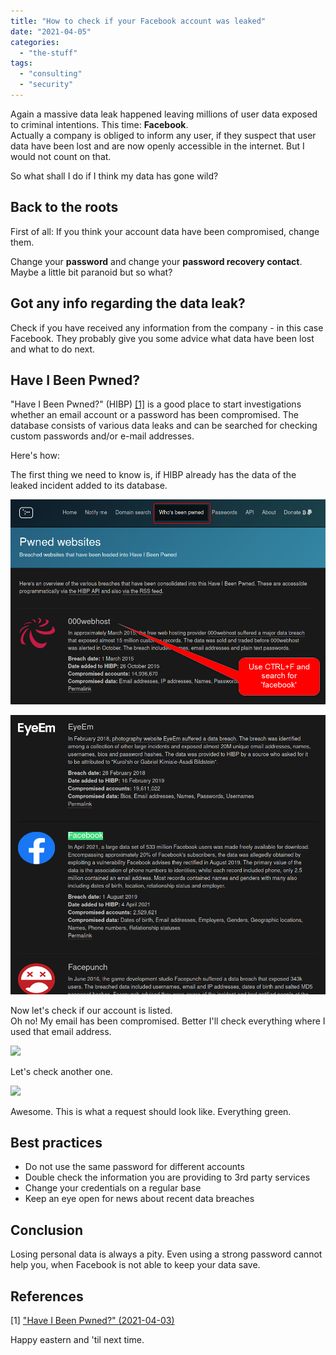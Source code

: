 ```yaml
---
title: "How to check if your Facebook account was leaked"
date: "2021-04-05"
categories: 
  - "the-stuff"
tags: 
  - "consulting"
  - "security"
---
```


Again a massive data leak happened leaving millions of user data exposed to criminal intentions. This time: **Facebook**.  
Actually a company is obliged to inform any user, if they suspect that user data have been lost and are now openly accessible in the internet. But I would not count on that.

So what shall I do if I think my data has gone wild?

## Back to the roots

First of all: If you think your account data have been compromised, change them.

Change your **password** and change your **password recovery contact**. Maybe a little bit paranoid but so what?

## Got any info regarding the data leak?

Check if you have received any information from the company - in this case Facebook. They probably give you some advice what data have been lost and what to do next.

## Have I Been Pwned?

"Have I Been Pwned?" (HIBP) [\[1\]](#references) is a good place to start investigations whether an email account or a password has been compromised. The database consists of various data leaks and can be searched for checking custom passwords and/or e-mail addresses.

Here's how:

The first thing we need to know is, if HIBP already has the data of the leaked incident added to its database.

![](images/checkcompromisedaccount.003.png)

![](images/checkcompromisedaccount.002.png)

Now let's check if our account is listed.  
Oh no! My email has been compromised. Better I'll check everything where I used that email address.

![](images/checkcompromisedaccount.001-1024x876.png)

Let's check another one.

![](images/checkcompromisedaccount.000-1024x882.png)

Awesome. This is what a request should look like. Everything green.

## Best practices

- Do not use the same password for different accounts
- Double check the information you are providing to 3rd party services
- Change your credentials on a regular base
- Keep an eye open for news about recent data breaches

## Conclusion

Losing personal data is always a pity. Even using a strong password cannot help you, when Facebook is not able to keep your data save.

## References

\[1\] ["Have I Been Pwned?" (2021-04-03)](https://haveibeenpwned.com/)

Happy eastern and 'til next time.
